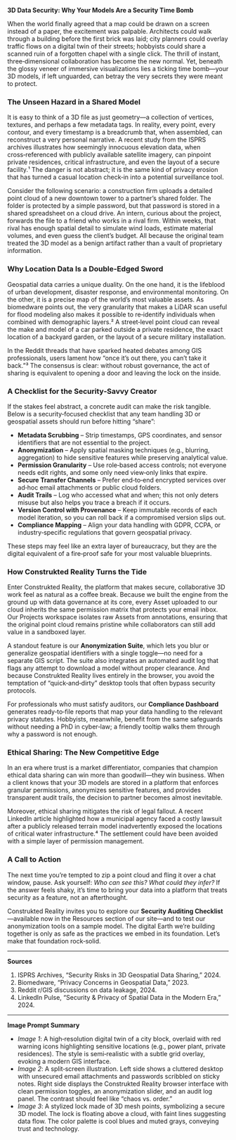 **3D Data Security: Why Your Models Are a Security Time Bomb**

When the world finally agreed that a map could be drawn on a screen instead of a paper, the excitement was palpable. Architects could walk through a building before the first brick was laid; city planners could overlay traffic flows on a digital twin of their streets; hobbyists could share a scanned ruin of a forgotten chapel with a single click. The thrill of instant, three‑dimensional collaboration has become the new normal. Yet, beneath the glossy veneer of immersive visualizations lies a ticking time bomb—your 3D models, if left unguarded, can betray the very secrets they were meant to protect.

### The Unseen Hazard in a Shared Model

It is easy to think of a 3D file as just geometry—a collection of vertices, textures, and perhaps a few metadata tags. In reality, every point, every contour, and every timestamp is a breadcrumb that, when assembled, can reconstruct a very personal narrative. A recent study from the ISPRS archives illustrates how seemingly innocuous elevation data, when cross‑referenced with publicly available satellite imagery, can pinpoint private residences, critical infrastructure, and even the layout of a secure facility.¹ The danger is not abstract; it is the same kind of privacy erosion that has turned a casual location check‑in into a potential surveillance tool.

Consider the following scenario: a construction firm uploads a detailed point cloud of a new downtown tower to a partner’s shared folder. The folder is protected by a simple password, but that password is stored in a shared spreadsheet on a cloud drive. An intern, curious about the project, forwards the file to a friend who works in a rival firm. Within weeks, that rival has enough spatial detail to simulate wind loads, estimate material volumes, and even guess the client’s budget. All because the original team treated the 3D model as a benign artifact rather than a vault of proprietary information.

### Why Location Data Is a Double‑Edged Sword

Geospatial data carries a unique duality. On the one hand, it is the lifeblood of urban development, disaster response, and environmental monitoring. On the other, it is a precise map of the world’s most valuable assets. As biomedware points out, the very granularity that makes a LiDAR scan useful for flood modeling also makes it possible to re‑identify individuals when combined with demographic layers.² A street‑level point cloud can reveal the make and model of a car parked outside a private residence, the exact location of a backyard garden, or the layout of a secure military installation.

In the Reddit threads that have sparked heated debates among GIS professionals, users lament how “once it’s out there, you can’t take it back.”³ The consensus is clear: without robust governance, the act of sharing is equivalent to opening a door and leaving the lock on the inside.

### A Checklist for the Security‑Savvy Creator

If the stakes feel abstract, a concrete audit can make the risk tangible. Below is a security‑focused checklist that any team handling 3D or geospatial assets should run before hitting “share”:

- **Metadata Scrubbing** – Strip timestamps, GPS coordinates, and sensor identifiers that are not essential to the project.  
- **Anonymization** – Apply spatial masking techniques (e.g., blurring, aggregation) to hide sensitive features while preserving analytical value.  
- **Permission Granularity** – Use role‑based access controls; not everyone needs edit rights, and some only need view‑only links that expire.  
- **Secure Transfer Channels** – Prefer end‑to‑end encrypted services over ad‑hoc email attachments or public cloud folders.  
- **Audit Trails** – Log who accessed what and when; this not only deters misuse but also helps you trace a breach if it occurs.  
- **Version Control with Provenance** – Keep immutable records of each model iteration, so you can roll back if a compromised version slips out.  
- **Compliance Mapping** – Align your data handling with GDPR, CCPA, or industry‑specific regulations that govern geospatial privacy.  

These steps may feel like an extra layer of bureaucracy, but they are the digital equivalent of a fire‑proof safe for your most valuable blueprints.

### How Construkted Reality Turns the Tide

Enter Construkted Reality, the platform that makes secure, collaborative 3D work feel as natural as a coffee break. Because we built the engine from the ground up with data governance at its core, every Asset uploaded to our cloud inherits the same permission matrix that protects your email inbox. Our Projects workspace isolates raw Assets from annotations, ensuring that the original point cloud remains pristine while collaborators can still add value in a sandboxed layer.  

A standout feature is our **Anonymization Suite**, which lets you blur or generalize geospatial identifiers with a single toggle—no need for a separate GIS script. The suite also integrates an automated audit log that flags any attempt to download a model without proper clearance. And because Construkted Reality lives entirely in the browser, you avoid the temptation of “quick‑and‑dirty” desktop tools that often bypass security protocols.

For professionals who must satisfy auditors, our **Compliance Dashboard** generates ready‑to‑file reports that map your data handling to the relevant privacy statutes. Hobbyists, meanwhile, benefit from the same safeguards without needing a PhD in cyber‑law; a friendly tooltip walks them through why a password is not enough.

### Ethical Sharing: The New Competitive Edge

In an era where trust is a market differentiator, companies that champion ethical data sharing can win more than goodwill—they win business. When a client knows that your 3D models are stored in a platform that enforces granular permissions, anonymizes sensitive features, and provides transparent audit trails, the decision to partner becomes almost inevitable.  

Moreover, ethical sharing mitigates the risk of legal fallout. A recent LinkedIn article highlighted how a municipal agency faced a costly lawsuit after a publicly released terrain model inadvertently exposed the locations of critical water infrastructure.⁴ The settlement could have been avoided with a simple layer of permission management.

### A Call to Action

The next time you’re tempted to zip a point cloud and fling it over a chat window, pause. Ask yourself: *Who can see this? What could they infer?* If the answer feels shaky, it’s time to bring your data into a platform that treats security as a feature, not an afterthought.

Construkted Reality invites you to explore our **Security Auditing Checklist**—available now in the Resources section of our site—and to test our anonymization tools on a sample model. The digital Earth we’re building together is only as safe as the practices we embed in its foundation. Let’s make that foundation rock‑solid.

---

**Sources**  

1. ISPRS Archives, “Security Risks in 3D Geospatial Data Sharing,” 2024.  
2. Biomedware, “Privacy Concerns in Geospatial Data,” 2023.  
3. Reddit r/GIS discussions on data leakage, 2024.  
4. LinkedIn Pulse, “Security & Privacy of Spatial Data in the Modern Era,” 2024.  

---

**Image Prompt Summary**  

- *Image 1*: A high‑resolution digital twin of a city block, overlaid with red warning icons highlighting sensitive locations (e.g., power plant, private residences). The style is semi‑realistic with a subtle grid overlay, evoking a modern GIS interface.  
- *Image 2*: A split‑screen illustration. Left side shows a cluttered desktop with unsecured email attachments and passwords scribbled on sticky notes. Right side displays the Construkted Reality browser interface with clean permission toggles, an anonymization slider, and an audit log panel. The contrast should feel like “chaos vs. order.”  
- *Image 3*: A stylized lock made of 3D mesh points, symbolizing a secure 3D model. The lock is floating above a cloud, with faint lines suggesting data flow. The color palette is cool blues and muted grays, conveying trust and technology.  
